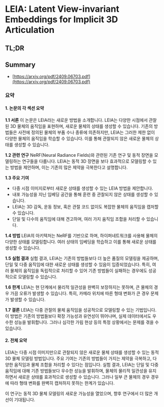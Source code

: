 # LEIA: Latent View-invariant Embeddings for Implicit 3D Articulation
## TL;DR
## Summary
- [https://arxiv.org/pdf/2409.06703.pdf](https://arxiv.org/pdf/2409.06703.pdf)

### 요약

#### 1. 논문의 각 섹션 요약

**1.1 서론**
이 논문은 LEIA라는 새로운 방법을 소개합니다. LEIA는 다양한 시점에서 관찰된 3D 물체의 움직임을 표현하며, 새로운 물체의 상태를 생성할 수 있습니다. 기존의 방법들은 사전에 정의된 물체의 부품 수나 종류에 의존하지만, LEIA는 그러한 제한 없이 다양한 물체의 움직임을 학습할 수 있습니다. 이를 통해 관찰되지 않은 새로운 물체의 상태를 생성할 수 있습니다.

**1.2 관련 연구**
NeRF(Neural Radiance Fields)와 관련된 기존 연구 및 동적 장면을 모델링하는 연구들을 다룹니다. LEIA는 동적 3D 장면을 보다 효과적으로 모델링할 수 있는 방법을 제안하며, 이는 기존의 많은 제약을 극복한다고 설명합니다.

**1.3 주요 기여**
- 다중 시점 이미지로부터 새로운 상태를 생성할 수 있는 LEIA 방법을 제안합니다.
- 내포 가능성을 지닌 임베딩 공간을 통해 훈련 중 관찰되지 않은 상태를 생성할 수 있습니다.
- LEIA는 3D 감독, 운동 정보, 혹은 관절 코드 없이도 복잡한 물체의 움직임을 캡처할 수 있습니다.
- 단일 및 다수의 움직임에 대해 견고하며, 여러 가지 움직임 조합을 처리할 수 있습니다.

**1.4 방법**
LEIA의 아키텍처는 NeRF를 기반으로 하며, 하이퍼네트워크를 사용해 물체의 다양한 상태를 모델링합니다. 여러 상태의 임베딩을 학습하고 이를 통해 새로운 상태를 생성할 수 있습니다.

**1.5 실험 결과**
실험 결과, LEIA는 기존의 방법들보다 더 높은 품질의 모델링을 제공하며, 단일 및 다중 움직임에 대한 새로운 상태를 생성할 수 있음이 입증되었습니다. 특히, 여러 물체의 움직임을 독립적으로 처리할 수 있어 기존 방법들이 실패하는 경우에도 성공적으로 모델링할 수 있습니다.

**1.6 한계**
LEIA는 현 단계에서 물리적 일관성을 완벽히 보장하지는 못하며, 큰 물체의 경우 가끔 오류가 발생할 수 있습니다. 특히, 카메라 위치에 따른 형태 변화가 큰 경우 문제가 발생할 수 있습니다.

**1.7 결론**
LEIA는 다중 관절의 물체 움직임을 성공적으로 모델링할 수 있는 기법입니다. 이 방법은 기존의 방법들보다 확장 가능성과 유연성이 뛰어나며, 실제 데이터에서도 우수한 성능을 발휘합니다. 그러나 심각한 가림 현상 등의 특정 상황에서는 문제를 겪을 수 있습니다.

#### 2. 전체 요약

LEIA는 다중 시점 이미지만으로 관찰되지 않은 새로운 물체 상태를 생성할 수 있는 동적 3D 물체 모델링 방법입니다. 주요 기여는 기존의 방법들이 가지는 제약을 극복하고, 다양한 움직임과 물체 조합을 처리할 수 있다는 점입니다. 실험 결과, LEIA는 단일 및 다중 움직임에 대해 기존 방법들보다 우수한 성능을 발휘하며, 물체의 물리적 일관성을 유지하면서 새로운 상태를 효과적으로 생성할 수 있습니다. 그러나 일부 큰 물체의 경우 경우에 따라 형태 변화를 완벽히 캡처하지 못하는 한계가 있습니다.

이 연구는 동적 3D 물체 모델링의 새로운 가능성을 열었으며, 향후 연구에서 더 많은 개선이 기대됩니다.